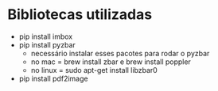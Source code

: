 # Bibliotecas utilizadas
- pip install imbox
- pip install pyzbar
    - necessário instalar esses pacotes para rodar o pyzbar
    - no mac = brew install zbar e brew install poppler
    - no linux = sudo apt-get install libzbar0
- pip install pdf2image